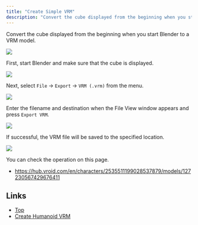 ```yaml
---
title: "Create Simple VRM"
description: "Convert the cube displayed from the beginning when you start Blender to a VRM model."
---
```


Convert the cube displayed from the beginning when you start Blender to a VRM
model.

![](/assets/images/simple.gif)

First, start Blender and make sure that the cube is displayed.

![](1.png)

Next, select `File` → `Export` → `VRM (.vrm)` from the menu.

![](2.png)

Enter the filename and destination when the File View window appears and press
`Export VRM`.

![](3.png)

If successful, the VRM file will be saved to the specified location.

![](/assets/images/simple.gif)

You can check the operation on this page.

- https://hub.vroid.com/en/characters/2535511199028537879/models/127230567429676411

## Links

- [Top](../)
- [Create Humanoid VRM](../create-humanoid-vrm-from-scratch/)
